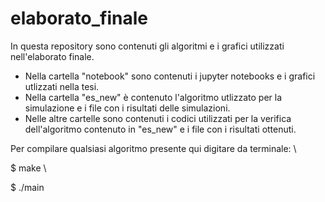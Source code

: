 # elaborato_finale
In questa repository sono contenuti gli algoritmi e i grafici utilizzati nell'elaborato finale. 
- Nella cartella "notebook" sono contenuti i jupyter notebooks e i grafici utlizzati nella tesi.
- Nella cartella "es_new" è contenuto l'algoritmo utlizzato per la simulazione e i file con i risultati delle simulazioni. 
- Nelle altre cartelle sono contenuti i codici utilizzati per la verifica dell'algoritmo contenuto in "es_new" e i file con i risultati ottenuti. 

Per compilare qualsiasi algoritmo presente qui digitare da terminale: \\

$ make \\

$ ./main
